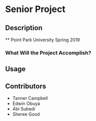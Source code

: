 # Senior Project

## Description
** Point Park University Spring 2019

### What Will the Project Accomplish?

## Usage</h1> </center>

## Contributors
* Tanner Campbell
* Edwin Obuya
* Abi Subedi
* Sheree Good